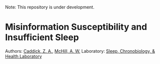 Note: This repository is under development. 

# Misinformation Susceptibility and Insufficient Sleep

Authors: [Caddick, Z. A.](https://orcid.org/0000-0002-3369-7727), [McHill, A. W.](https://orcid.org/0000-0002-9428-6884)
Laboratory: [Sleep, Chronobiology, & Health Laboratory](https://sites.google.com/view/ohsusleepchronobiologylab/home)
